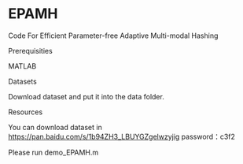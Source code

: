 # EPAMH
Code For Efficient Parameter-free Adaptive Multi-modal Hashing

Prerequisities

MATLAB

Datasets

Download dataset and put it into the data folder.

Resources

You can download dataset in https://pan.baidu.com/s/1b94ZH3_LBUYGZgelwzyjig password：c3f2

Please run demo_EPAMH.m
